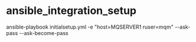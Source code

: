# ansible_integration_setup
ansible-playbook initialsetup.yml -e "host=MQSERVER1 ruser=mqm" --ask-pass --ask-become-pass
